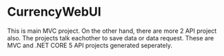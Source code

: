 # CurrencyWebUI

This is main MVC project. On the other hand, there are more 2 API project also. The projects talk eachother to save data or data request. These are MVC and .NET CORE 5 API projects generated seperately.
